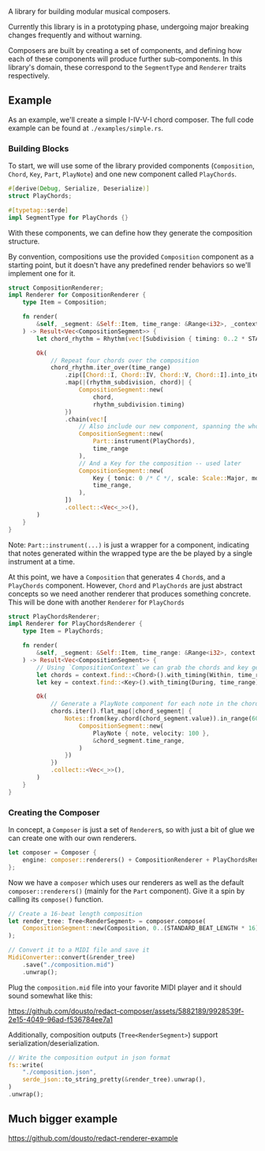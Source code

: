 A library for building modular musical composers.

Currently this library is in a prototyping phase, undergoing major breaking changes frequently and without warning.

Composers are built by creating a set of components, and defining how each of these components will produce
further sub-components. In this library's domain, these correspond to the `SegmentType` and `Renderer` traits
respectively.

## Example
As an example, we'll create a simple I-IV-V-I chord composer. The full code example can be found at `./examples/simple.rs`.

### Building Blocks
To start, we will use some of the library provided components (`Composition`, `Chord`, `Key`, `Part`, `PlayNote`) and
one new component called `PlayChords`.
```rust
#[derive(Debug, Serialize, Deserialize)]
struct PlayChords;

#[typetag::serde]
impl SegmentType for PlayChords {}
```

With these components, we can define how they generate the composition structure.

By convention, compositions use the provided `Composition` component as a starting point, but it doesn't have any
predefined render behaviors so we'll implement one for it.

```rust
struct CompositionRenderer;
impl Renderer for CompositionRenderer {
    type Item = Composition;

    fn render(
        &self, _segment: &Self::Item, time_range: &Range<i32>, _context: &CompositionContext
    ) -> Result<Vec<CompositionSegment>> {
        let chord_rhythm = Rhythm(vec![Subdivision { timing: 0..2 * STANDARD_BEAT_LENGTH, is_rest: false }]);

        Ok(
            // Repeat four chords over the composition
            chord_rhythm.iter_over(time_range)
                .zip([Chord::I, Chord::IV, Chord::V, Chord::I].into_iter().cycle())
                .map(|(rhythm_subdivision, chord)| {
                    CompositionSegment::new(
                        chord,
                        rhythm_subdivision.timing)
                })
                .chain(vec![
                    // Also include our new component, spanning the whole composition
                    CompositionSegment::new(
                        Part::instrument(PlayChords),
                        time_range
                    ),
                    // And a Key for the composition -- used later
                    CompositionSegment::new(
                        Key { tonic: 0 /* C */, scale: Scale::Major, mode: Default::default() },
                        time_range,
                    ),
                ])
                .collect::<Vec<_>>(),
        )
    }
}
```
Note: `Part::instrument(...)` is just a wrapper for a component, indicating that notes generated within the wrapped type
are the be played by a single instrument at a time. 

At this point, we have a `Composition` that generates 4 `Chord`s, and a `PlayChords` component. However,
`Chord` and `PlayChords` are just abstract concepts so we need another renderer that produces something concrete. This
will be done with another `Renderer` for `PlayChords`

```rust
struct PlayChordsRenderer;
impl Renderer for PlayChordsRenderer {
    type Item = PlayChords;

    fn render(
        &self, _segment: &Self::Item, time_range: &Range<i32>, context: &CompositionContext
    ) -> Result<Vec<CompositionSegment>> {
        // Using `CompositionContext` we can grab the chords and key generated by our `CompositionRenderer`
        let chords = context.find::<Chord>().with_timing(Within, time_range).require_all()?;
        let key = context.find::<Key>().with_timing(During, time_range).require()?.value;

        Ok(
            // Generate a PlayNote component for each note in the chords
            chords.iter().flat_map(|chord_segment| {
                Notes::from(key.chord(chord_segment.value)).in_range(60..72).into_iter().map(|note| {
                    CompositionSegment::new(
                        PlayNote { note, velocity: 100 },
                        &chord_segment.time_range,
                    )
                })
            })
            .collect::<Vec<_>>(),
        )
    }
}
```

### Creating the Composer
In concept, a `Composer` is just a set of `Renderer`s, so with just a bit of glue we can create one with our own renderers.

```rust
let composer = Composer {
    engine: composer::renderers() + CompositionRenderer + PlayChordsRenderer,
};
```

Now we have a `composer` which uses our renderers as well as the default `composer::renderers()` (mainly for the `Part` component).
Give it a spin by calling its `compose()` function.

```rust
// Create a 16-beat length composition
let render_tree: Tree<RenderSegment> = composer.compose(
    CompositionSegment::new(Composition, 0..(STANDARD_BEAT_LENGTH * 16))
);

// Convert it to a MIDI file and save it
MidiConverter::convert(&render_tree)
    .save("./composition.mid")
    .unwrap();
```

Plug the `composition.mid` file into your favorite MIDI player and it should sound somewhat like this:

https://github.com/dousto/redact-composer/assets/5882189/9928539f-2e15-4049-96ad-f536784ee7a1

Additionally, composition outputs (`Tree<RenderSegment>`) support serialization/deserialization.

```rust
// Write the composition output in json format
fs::write(
    "./composition.json",
    serde_json::to_string_pretty(&render_tree).unwrap(),
)
.unwrap();
```


## Much bigger example
https://github.com/dousto/redact-renderer-example